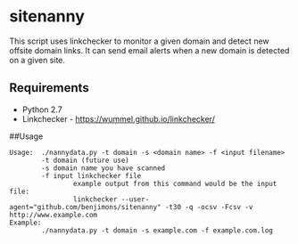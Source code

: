 # sitenanny
This script uses linkchecker to monitor a given domain and detect new offsite domain links. It can send email alerts when a new domain is detected on a given site.

## Requirements 
- Python 2.7
- Linkchecker - https://wummel.github.io/linkchecker/

##Usage 
```
Usage:  ./nannydata.py -t domain -s <domain name> -f <input filename>
        -t domain (future use)
        -s domain name you have scanned
        -f input linkchecker file
                example output from this command would be the input file:
                linkchecker --user-agent="github.com/benjimons/sitenanny" -t30 -q -ocsv -Fcsv -v http://www.example.com
Example:
        ./nannydata.py -t domain -s example.com -f example.com.log

```
